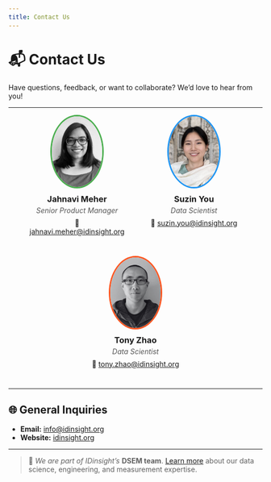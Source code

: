 ```yaml
---
title: Contact Us
---
```


# 📬 Contact Us

Have questions, feedback, or want to collaborate? We’d love to hear from you!

---

<div style="display: flex; flex-wrap: wrap; justify-content: center; gap: 2rem; margin-bottom: 2rem;">

  <!-- Card: Jahnavi Meher -->
  <div style="text-align: center; width: 200px;">
    <img
      src="./images/author-avatars/jahnavi.png"
      alt="Jahnavi Meher"
      style="width: 100px; height: 140px; border-radius: 50%; border: 3px solid #4CAF50; object-fit: cover;"
    >
    <h3 style="margin: 0.5rem 0 0.25rem;">Jahnavi Meher</h3>
    <p style="margin: 0; font-style: italic; color: #555;">Senior Product Manager</p>
    <p style="margin: 0.5rem 0; word-break: break-word; overflow-wrap: anywhere;">
      📧 <a href="mailto:jahnavi.meher@idinsight.org">jahnavi.meher@idinsight.org</a>
    </p>
  </div>

  <!-- Card: Suzin You -->
  <div style="text-align: center; width: 200px;">
    <img
      src="./images/author-avatars/suzin.png"
      alt="Suzin You"
      style="width: 100px; height: 140px; border-radius: 50%; border: 3px solid #2196F3; object-fit: cover;"
    >
    <h3 style="margin: 0.5rem 0 0.25rem;">Suzin You</h3>
    <p style="margin: 0; font-style: italic; color: #555;">Data Scientist</p>
    <p style="margin: 0.5rem 0; word-break: break-word; overflow-wrap: anywhere;">
      📧 <a href="mailto:suzin.you@idinsight.org">suzin.you@idinsight.org</a>
    </p>
  </div>

  <!-- Card: Tony Zhao -->
  <div style="text-align: center; width: 200px;">
    <img
      src="./images/author-avatars/tony.png"
      alt="Tony Zhao"
      style="width: 100px; height: 140px; border-radius: 50%; border: 3px solid #FF5722; object-fit: cover;"
    >
    <h3 style="margin: 0.5rem 0 0.25rem;">Tony Zhao</h3>
    <p style="margin: 0; font-style: italic; color: #555;">Data Scientist</p>
    <p style="margin: 0.5rem 0; word-break: break-word; overflow-wrap: anywhere;">
      📧 <a href="mailto:tony.zhao@idinsight.org">tony.zhao@idinsight.org</a>
    </p>
  </div>

</div>

---

## 🌐 General Inquiries

- **Email:** [info@idinsight.org](mailto:info@idinsight.org)
- **Website:** [idinsight.org](https://www.idinsight.org)

---

> 📌 *We are part of IDinsight’s* **DSEM team**. [Learn more](https://www.idinsight.org/methodology/data-science/) about our data science, engineering, and measurement expertise.
